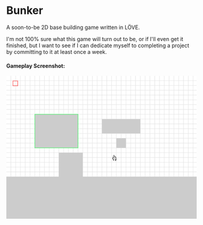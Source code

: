 # Bunker
A soon-to-be 2D base building game written in LÖVE.

I'm not 100% sure what this game will turn out to be, or if I'll even get it finished, but I want to see if I can dedicate myself to completing a project by committing to it at least once a week.

#### Gameplay Screenshot:
<p align="center">
  <img src="docs/Game_Screenshot_1.PNG"/>
</p>
